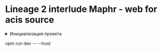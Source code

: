 # Lineage 2 interlude Maphr - web for acis source

<details>
    <summary>Инициализация проекта</summary>

Скопировать .env

```shell
cp .env.example .env
```

Собрать контейнеры приложения

```shell
sudo docker-compose up -d --build 
```

Установить зависимости
```shell
docker exec -it app composer install
```

Выдать права на хранилище

```shell
sudo chmod 777 -R storage && sudo chmod 777 -R bootstrap/cache
```

Сгенерировать ключ

```shell
docker exec -it app php artisan key:generate
```

Создать символьные ссылки

```shell
docker exec -it app php artisan storage:link
```

Выполнить миграции

```shell
docker exec -it app php artisan migrate
```

Перезапутить контейнер app
```shell
docker restart app
```

- Приложение доступно по адресу: http://localhost
- Мониторинг очередей: http://localhost/horizon
- Adminer: http://localhost:8080

</details>

npm run dev -- --host
